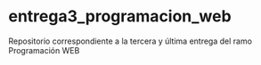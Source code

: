 # entrega3_programacion_web
Repositorio correspondiente a la tercera y última entrega del ramo Programación WEB
